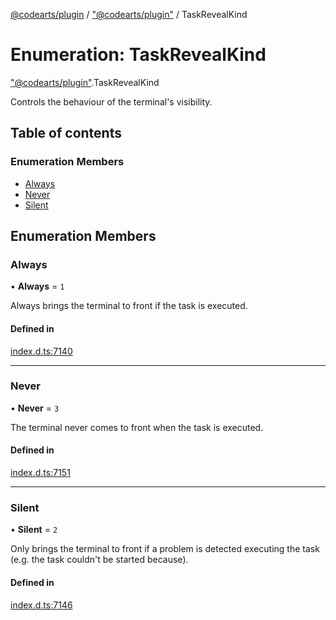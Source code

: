 [@codearts/plugin](../README.md) / ["@codearts/plugin"](../modules/_codearts_plugin_.md) / TaskRevealKind

# Enumeration: TaskRevealKind

["@codearts/plugin"](../modules/_codearts_plugin_.md).TaskRevealKind

Controls the behaviour of the terminal's visibility.

## Table of contents

### Enumeration Members

- [Always](codearts_plugin_.TaskRevealKind.md#always)
- [Never](codearts_plugin_.TaskRevealKind.md#never)
- [Silent](codearts_plugin_.TaskRevealKind.md#silent)

## Enumeration Members

### Always

• **Always** = ``1``

Always brings the terminal to front if the task is executed.

#### Defined in

[index.d.ts:7140](https://github.com/huaweicloud/cloudide-plugin-api/blob/03b481c/index.d.ts#L7140)

___

### Never

• **Never** = ``3``

The terminal never comes to front when the task is executed.

#### Defined in

[index.d.ts:7151](https://github.com/huaweicloud/cloudide-plugin-api/blob/03b481c/index.d.ts#L7151)

___

### Silent

• **Silent** = ``2``

Only brings the terminal to front if a problem is detected executing the task
(e.g. the task couldn't be started because).

#### Defined in

[index.d.ts:7146](https://github.com/huaweicloud/cloudide-plugin-api/blob/03b481c/index.d.ts#L7146)
